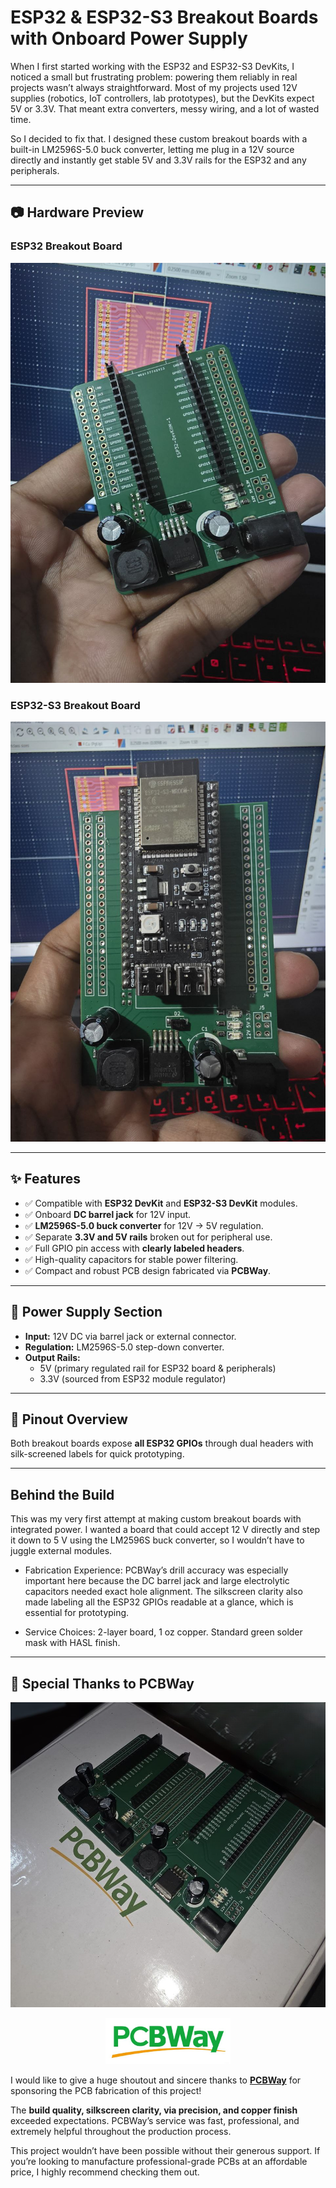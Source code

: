 # ESP32 & ESP32-S3 Breakout Boards with Onboard Power Supply

When I first started working with the ESP32 and ESP32-S3 DevKits, I noticed a small but frustrating problem: powering them reliably in real projects wasn’t always straightforward.
Most of my projects used 12V supplies (robotics, IoT controllers, lab prototypes), but the DevKits expect 5V or 3.3V. That meant extra converters, messy wiring, and a lot of wasted time.

So I decided to fix that.
I designed these custom breakout boards with a built-in LM2596S-5.0 buck converter, letting me plug in a 12V source directly and instantly get stable 5V and 3.3V rails for the ESP32 and any peripherals.

---

## 📷 Hardware Preview
### ESP32 Breakout Board

<p align="center">
  <img src="Assests\photo_2025-09-28_22-46-33.jpg" width="620"/>
</p>


### ESP32-S3 Breakout Board

<p align="center">
  <img src="Assests\photo_2025-09-28_22-46-28.jpg" width="620"/>
</p>

---

## ✨ Features
- ✅ Compatible with **ESP32 DevKit** and **ESP32-S3 DevKit** modules.  
- ✅ Onboard **DC barrel jack** for 12V input.  
- ✅ **LM2596S-5.0 buck converter** for 12V → 5V regulation.  
- ✅ Separate **3.3V and 5V rails** broken out for peripheral use.  
- ✅ Full GPIO pin access with **clearly labeled headers**.  
- ✅ High-quality capacitors for stable power filtering.  
- ✅ Compact and robust PCB design fabricated via **PCBWay**.  

---

## 🔌 Power Supply Section
- **Input:** 12V DC via barrel jack or external connector.  
- **Regulation:** LM2596S-5.0 step-down converter.  
- **Output Rails:**
  - 5V (primary regulated rail for ESP32 board & peripherals)
  - 3.3V (sourced from ESP32 module regulator)

---

## 📐 Pinout Overview
Both breakout boards expose **all ESP32 GPIOs** through dual headers with silk-screened labels for quick prototyping.

---
## Behind the Build

This was my very first attempt at making custom breakout boards with integrated power. I wanted a board that could accept 12 V directly and step it down to 5 V using the LM2596S buck converter, so I wouldn’t have to juggle external modules.

- Fabrication Experience:
PCBWay’s drill accuracy was especially important here because the DC barrel jack and large electrolytic capacitors needed exact hole alignment. The silkscreen clarity also made labeling all the ESP32 GPIOs readable at a glance, which is essential for prototyping.

- Service Choices:
2-layer board, 1 oz copper.
Standard green solder mask with HASL finish.

---

## 🎉 Special Thanks to PCBWay


<div align="center">
  <img src="Assests\photo_2025-09-28_22-46-10.jpg" width="700">
</div>

<p align="center">
  <a href="https://www.pcbway.com/" target="_blank">
    <img src="https://github.com/AvishkaVishwa/12V-DC-Motor-Speed-Controller-PCB-Design-using-KiCAD/blob/0191b6e02eeb30e176867d2a93ebec854536829a/Images/pcbwaylogo.jpg" alt="PCBWay" width="200"/>
  </a>

</p>

I would like to give a huge shoutout and sincere thanks to **[PCBWay](https://www.pcbway.com/)** for sponsoring the PCB fabrication of this project!

The **build quality, silkscreen clarity, via precision, and copper finish** exceeded expectations. PCBWay’s service was fast, professional, and extremely helpful throughout the production process.

This project wouldn’t have been possible without their generous support. If you’re looking to manufacture professional-grade PCBs at an affordable price, I highly recommend checking them out.
